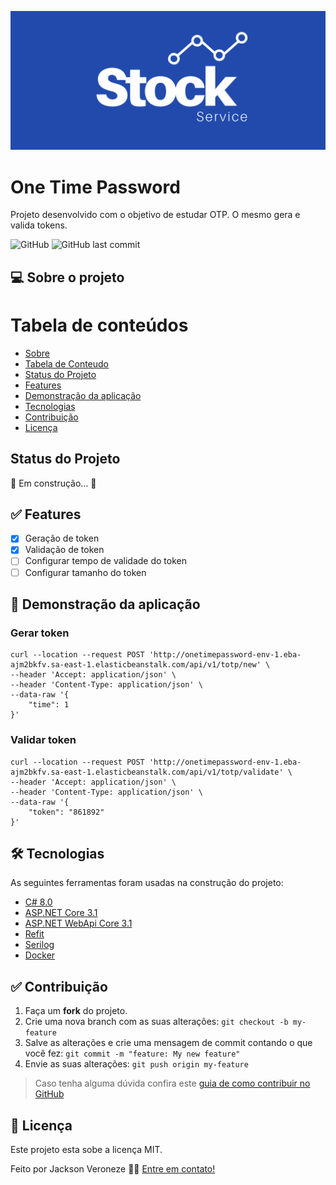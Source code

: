![Image](https://github.com/jacksonveroneze/StockService/blob/develop/assets/stock.png)

# One Time Password

Projeto desenvolvido com o objetivo de estudar OTP. O mesmo gera e valida tokens.

![GitHub](https://img.shields.io/github/license/jacksonveroneze/OneTimePassword?logoColor=%20)
![GitHub last commit](https://img.shields.io/github/last-commit/jacksonveroneze/OneTimePassword)

## 💻 Sobre o projeto

Tabela de conteúdos
=================
<!--ts-->
   * [Sobre](#sobre)
   * [Tabela de Conteudo](#tabela-de-conteudo)
   * [Status do Projeto](#status-do-projeto)
   * [Features](#features)
   * [Demonstração da aplicação](#demonstracao-da-aplicação)
   * [Tecnologias](#tecnologias)
   * [Contribuição](#contribuição)
   * [Licença](#licença)
<!--te-->

## Status do Projeto

🚧  Em construção...  🚧

## ✅ Features

- [x] Geração de token
- [x] Validação de token
- [ ] Configurar tempo de validade do token
- [ ] Configurar tamanho do token

## 🎲 Demonstração da aplicação

### Gerar token
```shell
curl --location --request POST 'http://onetimepassword-env-1.eba-ajm2bkfv.sa-east-1.elasticbeanstalk.com/api/v1/totp/new' \
--header 'Accept: application/json' \
--header 'Content-Type: application/json' \
--data-raw '{
    "time": 1
}'
````

### Validar token
```shell
curl --location --request POST 'http://onetimepassword-env-1.eba-ajm2bkfv.sa-east-1.elasticbeanstalk.com/api/v1/totp/validate' \
--header 'Accept: application/json' \
--header 'Content-Type: application/json' \
--data-raw '{
    "token": "861892"
}'
````

## 🛠 Tecnologias

As seguintes ferramentas foram usadas na construção do projeto:

- [C# 8.0](https://docs.microsoft.com/pt-br/dotnet/csharp/)
- [ASP.NET Core 3.1](https://dotnet.microsoft.com/)
- [ASP.NET WebApi Core 3.1](https://dotnet.microsoft.com/apps/aspnet)
- [Refit](https://github.com/reactiveui/refit)
- [Serilog](https://serilog.net/)
- [Docker](https://www.docker.com/)

## ✅ Contribuição

1. Faça um **fork** do projeto.
2. Crie uma nova branch com as suas alterações: `git checkout -b my-feature`
3. Salve as alterações e crie uma mensagem de commit contando o que você fez: `git commit -m "feature: My new feature"`
4. Envie as suas alterações: `git push origin my-feature`
> Caso tenha alguma dúvida confira este [guia de como contribuir no GitHub](https://github.com/firstcontributions/first-contributions)

## 📝 Licença

Este projeto esta sobe a licença MIT.

Feito por Jackson Veroneze 👋🏽 [Entre em contato!](https://www.linkedin.com/in/jacksonveroneze/)
